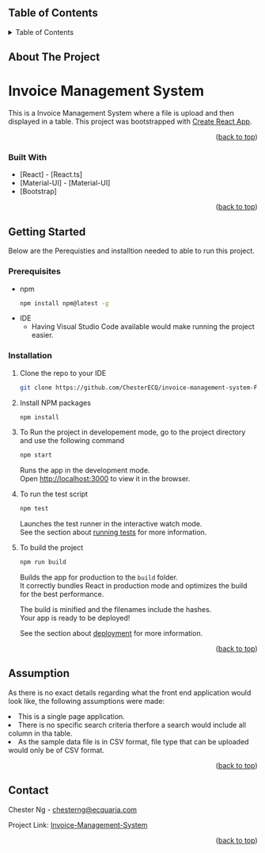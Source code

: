 <a name="readme-top"></a>
<!-- TABLE OF CONTENTS -->
## Table of Contents
<details>
  <summary>Table of Contents</summary>
  <ol>
    <li>
      <a href="#about-the-project">About The Project</a>
      <ul>
        <li><a href="#built-with">Built With</a></li>
      </ul>
    </li>
    <li>
      <a href="#getting-started">Getting Started</a>
      <ul>
        <li><a href="#prerequisites">Prerequisites</a></li>
        <li><a href="#installation">Installation</a></li>
      </ul>
    </li>
    <li><a href="#contact">Assumptions</a></li>
    <li><a href="#contact">Contact</a></li>
  </ol>
</details>

<!-- ABOUT THE PROJECT -->
## About The Project

<h1>Invoice Management System</h1>

This is a Invoice Management System where a file is upload and then displayed in a table. This project was bootstrapped with [Create React App](https://github.com/facebook/create-react-app).

<p align="right">(<a href="#readme-top">back to top</a>)</p>

### Built With

* [React] - [React.ts]
* [Material-UI] - [Material-UI]
* [Bootstrap]

<p align="right">(<a href="#readme-top">back to top</a>)</p>

<!-- GETTING STARTED -->
## Getting Started

Below are the Perequisties and installtion needed to able to run this project.

### Prerequisites

* npm
  ```sh
  npm install npm@latest -g
  ```
* IDE
  - Having Visual Studio Code available would make running the project easier.
    

### Installation

1. Clone the repo to your IDE
   ```sh
   git clone https://github.com/ChesterECQ/invoice-management-system-FE.git
   ```
2. Install NPM packages
   ```sh
   npm install
   ```
3. To Run the project in developement mode, go to the project directory and use the following command
   ```sh
   npm start
   ```
   Runs the app in the development mode.\
   Open [http://localhost:3000](http://localhost:3000) to view it in the browser.

4. To run the test script 
   ```sh
   npm test
   ```

    Launches the test runner in the interactive watch mode.\
    See the section about [running tests](https://facebook.github.io/create-react-app/docs/running-tests) for more information.

5. To build the project 
   ```sh
   npm run build
   ```
   Builds the app for production to the `build` folder.\
    It correctly bundles React in production mode and optimizes the build for the best performance.

    The build is minified and the filenames include the hashes.\
    Your app is ready to be deployed!

    See the section about [deployment](https://facebook.github.io/create-react-app/docs/deployment) for more information.

<p align="right">(<a href="#readme-top">back to top</a>)</p>

<!-- Assumption -->
## Assumption
<p>
    As there is no exact details regarding what the front end application would look like, the following assumptions were made:
        <li>This is a single page application.</li>
        <li>There is no specific search criteria therfore a search would include all column in tha table.</li>
        <li>As the sample data file is in CSV format, file type that can be uploaded would only be of CSV format.</li>
</p>

<p align="right">(<a href="#readme-top">back to top</a>)</p>

<!-- CONTACT -->
## Contact

Chester Ng - chesterng@ecquaria.com

Project Link: [Invoice-Management-System](https://github.com/ChesterECQ/invoice-management-system-FE)

<p align="right">(<a href="#readme-top">back to top</a>)</p>
